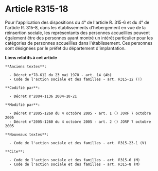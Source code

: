 # Article R315-18

Pour l'application des dispositions du 4° de l'article R. 315-6 et du 4° de l'article R. 315-8, dans les établissements
d'hébergement en vue de la réinsertion sociale, les représentants des personnes accueillies peuvent également être des
personnes ayant montré un intérêt particulier pour les catégories de personnes accueillies dans l'établissement. Ces
personnes sont désignées par le préfet du département d'implantation.

**Liens relatifs à cet article**

	**Anciens textes**:

	  - Décret n°78-612 du 23 mai 1978 - art. 14 (Ab)
	  - Code de l'action sociale et des familles - art. R315-12 (T)

	**Codifié par**:

	  - Décret n°2004-1136 2004-10-21

	**Modifié par**:

	  - Décret n°2005-1260 du 4 octobre 2005 - art. 1 () JORF 7 octobre 2005
	  - Décret n°2005-1260 du 4 octobre 2005 - art. 2 () JORF 7 octobre 2005

	**Nouveaux textes**:

	  - Code de l'action sociale et des familles - art. R315-23-1 (V)

	**Cite**:

	  - Code de l'action sociale et des familles - art. R315-6 (M)
	  - Code de l'action sociale et des familles - art. R315-8 (M)
